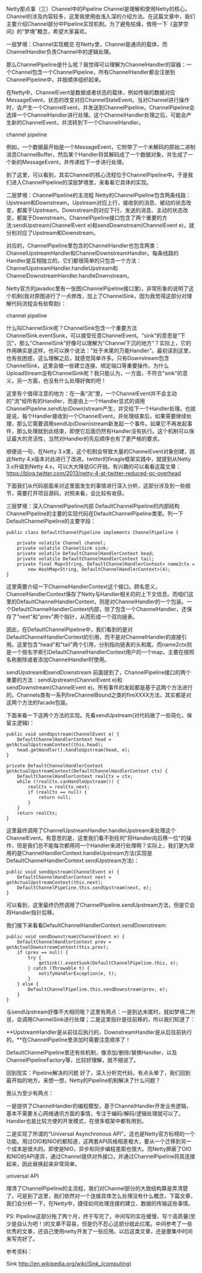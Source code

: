 Netty那点事（三）Channel中的Pipeline
Channel是理解和使用Netty的核心。Channel的涉及内容较多，这里我使用由浅入深的介绍方法。在这篇文章中，我们主要介绍Channel部分中Pipeline实现机制。为了避免枯燥，借用一下《盗梦空间》的“梦境”概念，希望大家喜欢。

一层梦境：Channel实现概览
在Netty里，Channel是通讯的载体，而ChannelHandler负责Channel中的逻辑处理。

那么ChannelPipeline是什么呢？我觉得可以理解为ChannelHandler的容器：一个Channel包含一个ChannelPipeline，所有ChannelHandler都会注册到ChannelPipeline中，并按顺序组织起来。

在Netty中，ChannelEvent是数据或者状态的载体，例如传输的数据对应MessageEvent，状态的改变对应ChannelStateEvent。当对Channel进行操作时，会产生一个ChannelEvent，并发送到ChannelPipeline。ChannelPipeline会选择一个ChannelHandler进行处理。这个ChannelHandler处理之后，可能会产生新的ChannelEvent，并流转到下一个ChannelHandler。

channel pipeline

例如，一个数据最开始是一个MessageEvent，它附带了一个未解码的原始二进制消息ChannelBuffer，然后某个Handler将其解码成了一个数据对象，并生成了一个新的MessageEvent，并传递给下一步进行处理。

到了这里，可以看到，其实Channel的核心流程位于ChannelPipeline中。于是我们进入ChannelPipeline的深层梦境里，来看看它具体的实现。

二层梦境：ChannelPipeline的主流程
Netty的ChannelPipeline包含两条线路：Upstream和Downstream。Upstream对应上行，接收到的消息、被动的状态改变，都属于Upstream。Downstream则对应下行，发送的消息、主动的状态改变，都属于Downstream。ChannelPipeline接口包含了两个重要的方法:sendUpstream(ChannelEvent e)和sendDownstream(ChannelEvent e)，就分别对应了Upstream和Downstream。

对应的，ChannelPipeline里包含的ChannelHandler也包含两类：ChannelUpstreamHandler和ChannelDownstreamHandler。每条线路的Handler是互相独立的。它们都很简单的只包含一个方法：ChannelUpstreamHandler.handleUpstream和ChannelDownstreamHandler.handleDownstream。

Netty官方的javadoc里有一张图(ChannelPipeline接口里)，非常形象的说明了这个机制(我对原图进行了一点修改，加上了ChannelSink，因为我觉得这部分对理解代码流程会有些帮助)：

channel pipeline

什么叫ChannelSink呢？ChannelSink包含一个重要方法ChannelSink.eventSunk，可以接受任意ChannelEvent。"sink"的意思是"下沉"，那么"ChannelSink"好像可以理解为"Channel下沉的地方"？实际上，它的作用确实是这样，也可以换个说法："处于末尾的万能Handler"。最初读到这里，也有些困惑，这么理解之后，就感觉简单许多。只有Downstream包含ChannelSink，这里会做一些建立连接、绑定端口等重要操作。为什么UploadStream没有ChannelSink呢？我只能认为，一方面，不符合"sink"的意义，另一方面，也没有什么处理好做的吧！

这里有个值得注意的地方：在一条“流”里，一个ChannelEvent并不会主动的"流"经所有的Handler，而是由上一个Handler显式的调用ChannelPipeline.sendUp(Down)stream产生，并交给下一个Handler处理。也就是说，每个Handler接收到一个ChannelEvent，并处理结束后，如果需要继续处理，那么它需要调用sendUp(Down)stream新发起一个事件。如果它不再发起事件，那么处理就到此结束，即使它后面仍然有Handler没有执行。这个机制可以保证最大的灵活性，当然对Handler的先后顺序也有了更严格的要求。

顺便说一句，在Netty 3.x里，这个机制会导致大量的ChannelEvent对象创建，因此Netty 4.x版本对此进行了改进。twitter的finagle框架实践中，就提到从Netty 3.x升级到Netty 4.x，可以大大降低GC开销。有兴趣的可以看看这篇文章：https://blog.twitter.com/2013/netty-4-at-twitter-reduced-gc-overhead

下面我们从代码层面来对这里面发生的事情进行深入分析，这部分涉及到一些细节，需要打开项目源码，对照来看，会比较有收获。

三层梦境：深入ChannelPipeline内部
DefaultChannelPipeline的内部结构
ChannelPipeline的主要的实现代码在DefaultChannelPipeline类里。列一下DefaultChannelPipeline的主要字段：

    public class DefaultChannelPipeline implements ChannelPipeline {
    
        private volatile Channel channel;
        private volatile ChannelSink sink;
        private volatile DefaultChannelHandlerContext head;
        private volatile DefaultChannelHandlerContext tail;
        private final Map<String, DefaultChannelHandlerContext> name2ctx =
            new HashMap<String, DefaultChannelHandlerContext>(4);
    }
这里需要介绍一下ChannelHandlerContext这个接口。顾名思义，ChannelHandlerContext保存了Netty与Handler相关的的上下文信息。而咱们这里的DefaultChannelHandlerContext，则是对ChannelHandler的一个包装。一个DefaultChannelHandlerContext内部，除了包含一个ChannelHandler，还保存了"next"和"prev"两个指针，从而形成一个双向链表。

因此，在DefaultChannelPipeline中，我们看到的是对DefaultChannelHandlerContext的引用，而不是对ChannelHandler的直接引用。这里包含"head"和"tail"两个引用，分别指向链表的头和尾。而name2ctx则是一个按名字索引DefaultChannelHandlerContext用户的一个map，主要在按照名称删除或者添加ChannelHandler时使用。

sendUpstream和sendDownstream
前面提到了，ChannelPipeline接口的两个重要的方法：sendUpstream(ChannelEvent e)和sendDownstream(ChannelEvent e)。所有事件的发起都是基于这两个方法进行的。Channels类有一系列fireChannelBound之类的fireXXXX方法，其实都是对这两个方法的facade包装。

下面来看一下这两个方法的实现。先看sendUpstream(对代码做了一些简化，保留主逻辑)：

    public void sendUpstream(ChannelEvent e) {
        DefaultChannelHandlerContext head = getActualUpstreamContext(this.head);
        head.getHandler().handleUpstream(head, e);
    }
    
    private DefaultChannelHandlerContext getActualUpstreamContext(DefaultChannelHandlerContext ctx) {
        DefaultChannelHandlerContext realCtx = ctx;
        while (!realCtx.canHandleUpstream()) {
            realCtx = realCtx.next;
            if (realCtx == null) {
                return null;
            }
        }
        return realCtx;
    }
这里最终调用了ChannelUpstreamHandler.handleUpstream来处理这个ChannelEvent。有意思的是，这里我们看不到任何"将Handler向后移一位"的操作，但是我们总不能每次都用同一个Handler来进行处理啊？实际上，我们更为常用的是ChannelHandlerContext.handleUpstream方法(实现是DefaultChannelHandlerContext.sendUpstream方法)：

	public void sendUpstream(ChannelEvent e) {
		DefaultChannelHandlerContext next = getActualUpstreamContext(this.next);
		DefaultChannelPipeline.this.sendUpstream(next, e);
	}
可以看到，这里最终仍然调用了ChannelPipeline.sendUpstream方法，但是它会将Handler指针后移。

我们接下来看看DefaultChannelHandlerContext.sendDownstream:

	public void sendDownstream(ChannelEvent e) {
		DefaultChannelHandlerContext prev = getActualDownstreamContext(this.prev);
		if (prev == null) {
			try {
				getSink().eventSunk(DefaultChannelPipeline.this, e);
			} catch (Throwable t) {
				notifyHandlerException(e, t);
			}
		} else {
			DefaultChannelPipeline.this.sendDownstream(prev, e);
		}
	}
与sendUpstream好像不大相同哦？这里有两点：一是到达末尾时，就如梦境二所说，会调用ChannelSink进行处理；二是这里指针是往前移的，所以我们知道了：

**UpstreamHandler是从前往后执行的，DownstreamHandler是从后往前执行的。**在ChannelPipeline里添加时需要注意顺序了！

DefaultChannelPipeline里还有些机制，像添加/删除/替换Handler，以及ChannelPipelineFactory等，比较好理解，就不细说了。

回到现实：Pipeline解决的问题
好了，深入分析完代码，有点头晕了，我们回到最开始的地方，来想一想，Netty的Pipeline机制解决了什么问题？

我认为至少有两点：

一是提供了ChannelHandler的编程模型，基于ChannelHandler开发业务逻辑，基本不需要关心网络通讯方面的事情，专注于编码/解码/逻辑处理就可以了。Handler也是比较方便的开发模式，在很多框架中都有用到。

二是实现了所谓的"Universal Asynchronous API"。这也是Netty官方标榜的一个功能。用过OIO和NIO的都知道，这两套API风格相差极大，要从一个迁移到另一个成本是很大的。即使是NIO，异步和同步编程差距也很大。而Netty屏蔽了OIO和NIO的API差异，通过Channel提供对外接口，并通过ChannelPipeline将其连接起来，因此替换起来非常简单。

universal API

理清了ChannelPipeline的主流程，我们对Channel部分的大致结构算是弄清楚了。可是到了这里，我们依然对一个连接具体怎么处理没有什么概念，下篇文章，我们会分析一下，在Netty中，捷径如何处理连接的建立、数据的传输这些事情。

PS: Pipeline这部分拖了两个月，终于写完了。中间写的实在缓慢，写个高质量(至少是自认为吧！)的文章不容易，但是仍不忍心这部分就此烂尾。中间参考了一些优秀的文章，还自己使用netty开发了一些应用。以后这类文章，还是要集中时间来写完好了。

参考资料：

Sink http://en.wikipedia.org/wiki/Sink_(computing)